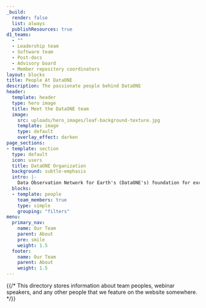 ```yaml
---
_build:
  render: false
  list: always
  publishResources: true
d1_teams:
  - ""
  - Leadership team
  - Software team
  - Post-docs
  - Advisory board
  - Member repository coordinators
layout: blocks
title: People At DataONE
description: The passionate people behind DataONE
header:
  template: header
  type: hero image
  title: Meet the DataONE team
  image:
    src: uploads/hero_images/leaf-background-texture.jpg
    template: image
    type: default
    overlay_effect: darken
page_sections:
- template: section
  type: default
  icon: users
  title: DataONE Organization
  background: subtle-emphasis
  intro: |-
    Data Observation Network for Earth's (DataONE's) foundation for excellence is the expertise and established partnerships among participating organizations that have multi-decade expertise in a wide range of fields including: existing archive initiatives, libraries, environmental observing systems and research networks, data and information management, science synthesis centers, and professional societies.
  blocks:
  - template: people
    team_members: true
    type: simple
    grouping: "filters"
menu:
  primary_nav:
    name: Our Team
    parent: About
    pre: smile
    weight: 1.5
  footer:
    name: Our Team
    parent: About
    weight: 1.5
---
```

{{/* This directory stores information about team peoples, webinar speakers, and any other people that we feature on the website somewhere. */}}
